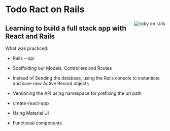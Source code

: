 # Todo Ract on Rails 
<img src="https://res.cloudinary.com/practicaldev/image/fetch/s--pVjgI2yd--/c_imagga_scale,f_auto,fl_progressive,h_900,q_auto,w_1600/https://thepracticaldev.s3.amazonaws.com/i/j0xrwz8vsxkvc5b4nndy.png" align="right"
     alt="ruby on rails" heighth="150">

## Learning to build a full stack app with React and Rails

What was practiced:

* Rails --api 

* Scaffolding our Models, Controllers and Routes

* Instead of Seeding the database, using the Rails console to instantiate and save new Active Record objects

* Versioning the API using namespace for prefixing the url path

* create-react-app

* Using Material UI 

* Functional components
